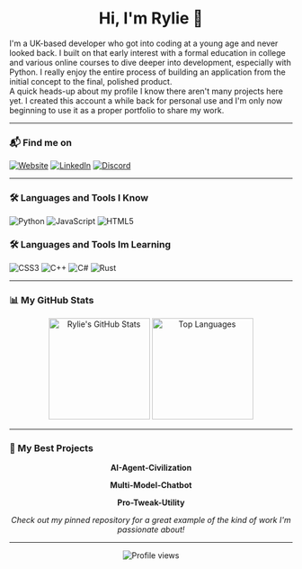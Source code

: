 <div align="center">

# Hi, I'm Rylie 👋

</div>

I'm a UK-based developer who got into coding at a young age and never looked back. I built on that early interest with a formal education in college and various online courses to dive deeper into development, especially with Python. I really enjoy the entire process of building an application from the initial concept to the final, polished product.
<br>
A quick heads-up about my profile I know there aren't many projects here yet. I created this account a while back for personal use and I'm only now beginning to use it as a proper portfolio to share my work.

---

### 📬 Find me on
<p align="left">
<a href="https://rylieholmes.github.io/github-project-showcase/" target="_blank"><img src="https://img.shields.io/badge/Website-478292?style=for-the-badge&logo=github&logoColor=white" alt="Website"></a>
<a href="https://www.linkedin.com/in/rylie-holmes-4497a9386/" target="_blank"><img src="https://img.shields.io/badge/LinkedIn-0077B5?style=for-the-badge&logo=linkedin&logoColor=white" alt="LinkedIn"></a>
<a href="https://discord.com/users/labumhole" target="_blank"><img src="https://img.shields.io/badge/Discord-7289DA?style=for-the-badge&logo=discord&logoColor=white" alt="Discord"></a>
</p>

---

### 🛠️ Languages and Tools I Know

<p align="left">
  <img src="https://img.shields.io/badge/Python-3776AB?style=for-the-badge&logo=python&logoColor=white" alt="Python"/>
  <img src="https://img.shields.io/badge/JavaScript-F7DF1E?style=for-the-badge&logo=javascript&logoColor=black" alt="JavaScript"/>
  <img src="https://img.shields.io/badge/HTML5-E34F26?style=for-the-badge&logo=html5&logoColor=white" alt="HTML5"/>
</p>

### 🛠️ Languages and Tools Im Learning
<p align="left">
  <img src="https://img.shields.io/badge/CSS3-1572B6?style=for-the-badge&logo=css3&logoColor=white" alt="CSS3"/>
  <img src="https://img.shields.io/badge/C%2B%2B-00599C?style=for-the-badge&logo=c%2B%2B&logoColor=white" alt="C++"/>
  <img src="https://img.shields.io/badge/C%23-239120?style=for-the-badge&logo=c-sharp&logoColor=white" alt="C#"/>
  <img src="https://img.shields.io/badge/Rust-000000?style=for-the-badge&logo=rust&logoColor=white" alt="Rust"/>
</p>

---

### 📊 My GitHub Stats

<p align="center">
  <img height="180em" src="https://github-readme-stats.vercel.app/api?username=RylieHolmes&show_icons=true&theme=tokyonight&hide_border=true&count_private=true" alt="Rylie's GitHub Stats" />
  <img height="180em" src="https://github-readme-stats.vercel.app/api/top-langs/?username=RylieHolmes&layout=compact&theme=tokyonight&hide_border=true" alt="Top Languages" />
</p>

---

### 🚀 My Best Projects

<div align="center">

**AI-Agent-Civilization**

**Multi-Model-Chatbot**

**Pro-Tweak-Utility**

*Check out my pinned repository for a great example of the kind of work I'm passionate about!*

</div>

---

<p align="center">
  <img src="https://komarev.com/ghpvc/?username=RylieHolmes&color=blueviolet" alt="Profile views" />
</p>
